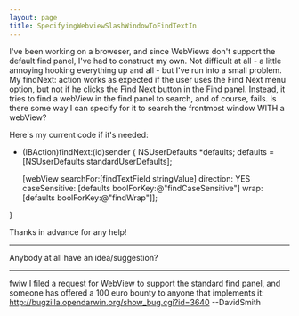 ```yaml
---
layout: page
title: SpecifyingWebviewSlashWindowToFindTextIn
---
```




I've been working on a broweser, and since WebViews don't support the default find panel, I've had to construct my own. Not difficult at all - a little annoying hooking everything up and all - but I've run into a small problem. My findNext: action works as expected if the user uses the Find Next menu option, but not if he clicks the Find Next button in the Find panel. Instead, it tries to find a webView in the find panel to search, and of course, fails. Is there some way I can specify for it to search the frontmost window WITH a webView?

Here's my current code if it's needed:

    
- (IBAction)findNext:(id)sender
{
	NSUserDefaults *defaults;
	defaults = [NSUserDefaults standardUserDefaults];
	
	[webView searchFor:[findTextField stringValue] direction: YES caseSensitive: [defaults boolForKey:@"findCaseSensitive"] wrap: [defaults boolForKey:@"findWrap"]];

}


Thanks in advance for any help!

----

Anybody at all have an idea/suggestion?

----

fwiw I filed a request for WebView to support the standard find panel, and someone has offered a 100 euro bounty to anyone that implements it: http://bugzilla.opendarwin.org/show_bug.cgi?id=3640 --DavidSmith

